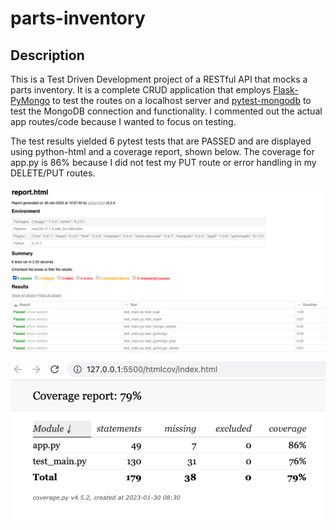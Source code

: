 # parts-inventory

## Description

This is a Test Driven Development project of a RESTful API that mocks a parts inventory. It is a complete CRUD application that employs [Flask-PyMongo](https://flask-pymongo.readthedocs.io/en/latest/) to test the routes on a localhost server and [pytest-mongodb](https://pypi.org/project/pytest-mongodb/) to test the MongoDB connection and functionality. I commented out the actual app routes/code because I wanted to focus on testing.

The test results yielded 6 pytest tests that are PASSED and are displayed using python-html and a coverage report, shown below. The coverage for app.py is 86% because I did not test my PUT route or error handling in my DELETE/PUT routes.

![Python HTML Report](./htmlreport.png)
![Coverage Report](./coverage.png)